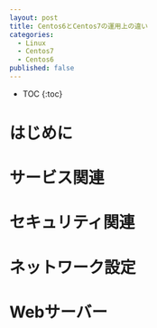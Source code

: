 ```yaml
---
layout: post
title: Centos6とCentos7の運用上の違い
categories:
  - Linux
  - Centos7
  - Centos6
published: false
---
```


* TOC
{:toc}

# はじめに

# サービス関連

# セキュリティ関連

# ネットワーク設定

# Webサーバー
